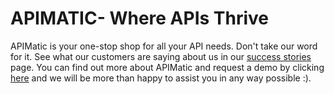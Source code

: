 # APIMATIC- Where APIs Thrive

APIMatic is your one-stop shop for all your API needs. Don't take our word for it. See what our customers are saying about us in our [success stories](https://www.apimatic.io/success-stories/) page. You can find out more about APIMatic and request a demo by clicking [here](https://www.apimatic.io/request-demo/) and we will be more than happy to assist you in any way possible :).
